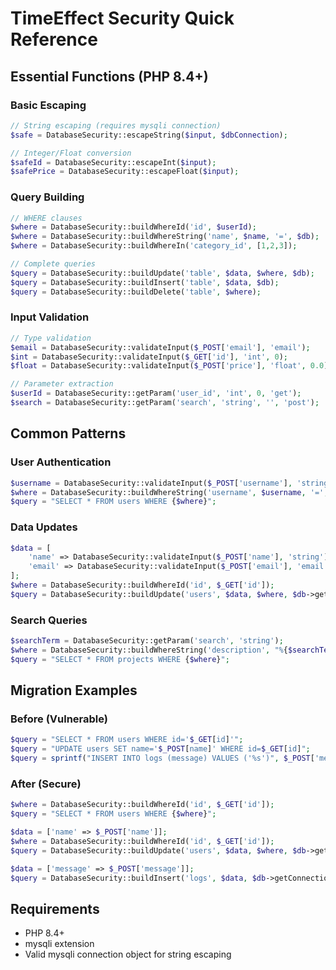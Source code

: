 # TimeEffect Security Quick Reference

## Essential Functions (PHP 8.4+)

### Basic Escaping
```php
// String escaping (requires mysqli connection)
$safe = DatabaseSecurity::escapeString($input, $dbConnection);

// Integer/Float conversion
$safeId = DatabaseSecurity::escapeInt($input);
$safePrice = DatabaseSecurity::escapeFloat($input);
```

### Query Building
```php
// WHERE clauses
$where = DatabaseSecurity::buildWhereId('id', $userId);                    // id = 123
$where = DatabaseSecurity::buildWhereString('name', $name, '=', $db);      // name = 'escaped'
$where = DatabaseSecurity::buildWhereIn('category_id', [1,2,3]);          // category_id IN (1,2,3)

// Complete queries
$query = DatabaseSecurity::buildUpdate('table', $data, $where, $db);      // UPDATE table SET...
$query = DatabaseSecurity::buildInsert('table', $data, $db);              // INSERT INTO table...
$query = DatabaseSecurity::buildDelete('table', $where);                  // DELETE FROM table...
```

### Input Validation
```php
// Type validation
$email = DatabaseSecurity::validateInput($_POST['email'], 'email');
$int = DatabaseSecurity::validateInput($_GET['id'], 'int', 0);
$float = DatabaseSecurity::validateInput($_POST['price'], 'float', 0.0);

// Parameter extraction
$userId = DatabaseSecurity::getParam('user_id', 'int', 0, 'get');
$search = DatabaseSecurity::getParam('search', 'string', '', 'post');
```

## Common Patterns

### User Authentication
```php
$username = DatabaseSecurity::validateInput($_POST['username'], 'string');
$where = DatabaseSecurity::buildWhereString('username', $username, '=', $db->getConnection());
$query = "SELECT * FROM users WHERE {$where}";
```

### Data Updates
```php
$data = [
    'name' => DatabaseSecurity::validateInput($_POST['name'], 'string'),
    'email' => DatabaseSecurity::validateInput($_POST['email'], 'email')
];
$where = DatabaseSecurity::buildWhereId('id', $_GET['id']);
$query = DatabaseSecurity::buildUpdate('users', $data, $where, $db->getConnection());
```

### Search Queries
```php
$searchTerm = DatabaseSecurity::getParam('search', 'string');
$where = DatabaseSecurity::buildWhereString('description', "%{$searchTerm}%", 'LIKE', $db->getConnection());
$query = "SELECT * FROM projects WHERE {$where}";
```

## Migration Examples

### Before (Vulnerable)
```php
$query = "SELECT * FROM users WHERE id='$_GET[id]'";
$query = "UPDATE users SET name='$_POST[name]' WHERE id=$_GET[id]";
$query = sprintf("INSERT INTO logs (message) VALUES ('%s')", $_POST['message']);
```

### After (Secure)
```php
$where = DatabaseSecurity::buildWhereId('id', $_GET['id']);
$query = "SELECT * FROM users WHERE {$where}";

$data = ['name' => $_POST['name']];
$where = DatabaseSecurity::buildWhereId('id', $_GET['id']);
$query = DatabaseSecurity::buildUpdate('users', $data, $where, $db->getConnection());

$data = ['message' => $_POST['message']];
$query = DatabaseSecurity::buildInsert('logs', $data, $db->getConnection());
```

## Requirements
- PHP 8.4+
- mysqli extension
- Valid mysqli connection object for string escaping
